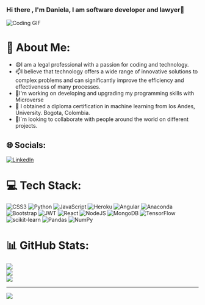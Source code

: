 ### Hi there , I'm Daniela, I am software developer and lawyer👋




![Coding GIF](https://media.giphy.com/media/L1R1tvI9svkIWwpVYr/giphy.gif)

# 💫 About Me:
- 😄I am a legal professional with a passion for coding and technology. 
- 📫I believe that technology offers a wide range of innovative solutions to complex problems and can significantly improve the     efficiency and effectiveness of many processes.
- 🔭I'm working on developing and upgrading my programming skills with Microverse<br>
- 🌱 I obtained a diploma certification in machine learning from los Andes, University. Bogota, Colombia. <br>
- 🤔I´m looking to collaborate with people around the world on different projects.<br>


## 🌐 Socials:
[![LinkedIn](https://img.shields.io/badge/LinkedIn-%230077B5.svg?logo=linkedin&logoColor=white)](https://linkedin.com/in/https://www.linkedin.com/in/daniela-moreno-06a139124/) 

# 💻 Tech Stack:
![CSS3](https://img.shields.io/badge/css3-%231572B6.svg?style=for-the-badge&logo=css3&logoColor=white) ![Python](https://img.shields.io/badge/python-3670A0?style=for-the-badge&logo=python&logoColor=ffdd54) ![JavaScript](https://img.shields.io/badge/javascript-%23323330.svg?style=for-the-badge&logo=javascript&logoColor=%23F7DF1E) ![Heroku](https://img.shields.io/badge/heroku-%23430098.svg?style=for-the-badge&logo=heroku&logoColor=white) ![Angular](https://img.shields.io/badge/angular-%23DD0031.svg?style=for-the-badge&logo=angular&logoColor=white) ![Anaconda](https://img.shields.io/badge/Anaconda-%2344A833.svg?style=for-the-badge&logo=anaconda&logoColor=white) ![Bootstrap](https://img.shields.io/badge/bootstrap-%23563D7C.svg?style=for-the-badge&logo=bootstrap&logoColor=white) ![JWT](https://img.shields.io/badge/JWT-black?style=for-the-badge&logo=JSON%20web%20tokens) ![React](https://img.shields.io/badge/react-%2320232a.svg?style=for-the-badge&logo=react&logoColor=%2361DAFB) ![NodeJS](https://img.shields.io/badge/node.js-6DA55F?style=for-the-badge&logo=node.js&logoColor=white) ![MongoDB](https://img.shields.io/badge/MongoDB-%234ea94b.svg?style=for-the-badge&logo=mongodb&logoColor=white) ![TensorFlow](https://img.shields.io/badge/TensorFlow-%23FF6F00.svg?style=for-the-badge&logo=TensorFlow&logoColor=white) ![scikit-learn](https://img.shields.io/badge/scikit--learn-%23F7931E.svg?style=for-the-badge&logo=scikit-learn&logoColor=white) ![Pandas](https://img.shields.io/badge/pandas-%23150458.svg?style=for-the-badge&logo=pandas&logoColor=white) ![NumPy](https://img.shields.io/badge/numpy-%23013243.svg?style=for-the-badge&logo=numpy&logoColor=white)
# 📊 GitHub Stats:
![](https://github-readme-stats.vercel.app/api?username=danielamoreno699&theme=dark&hide_border=false&include_all_commits=false&count_private=false)<br/>
![](https://github-readme-streak-stats.herokuapp.com/?user=danielamoreno699&theme=dark&hide_border=false)<br/>
![](https://github-readme-stats.vercel.app/api/top-langs/?username=danielamoreno699&theme=dark&hide_border=false&include_all_commits=false&count_private=false&layout=compact)

---
[![](https://visitcount.itsvg.in/api?id=danielamoreno699&icon=0&color=0)](https://visitcount.itsvg.in)

<!-- Proudly created with GPRM ( https://gprm.itsvg.in ) -->
